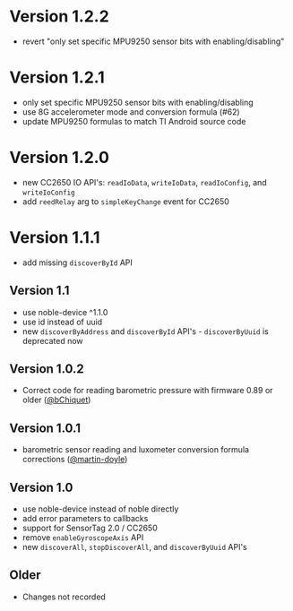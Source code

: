 # Version 1.2.2

 * revert "only set specific MPU9250 sensor bits with enabling/disabling"

# Version 1.2.1

 * only set specific MPU9250 sensor bits with enabling/disabling
 * use 8G accelerometer mode and conversion formula (#62)
 * update MPU9250 formulas to match TI Android source code

# Version 1.2.0

 * new CC2650 IO API's: ``readIoData``, ``writeIoData``, ``readIoConfig``, and ``writeIoConfig``
 * add ``reedRelay`` arg to ``simpleKeyChange`` event for CC2650

# Version 1.1.1

 * add missing ```discoverById``` API

## Version 1.1

 * use noble-device ^1.1.0
 * use id instead of uuid
 * new ```discoverByAddress``` and ```discoverById``` API's - ```discoverByUuid``` is deprecated now

## Version 1.0.2

 * Correct code for reading barometric pressure with firmware 0.89 or older ([@bChiquet](https://github.com/bChiquet))

## Version 1.0.1

 * barometric sensor reading and luxometer conversion formula corrections ([@martin-doyle](https://github.com/martin-doyle))

## Version 1.0

 * use noble-device instead of noble directly
 * add error parameters to callbacks
 * support for SensorTag 2.0 / CC2650
 * remove ```enableGyroscopeAxis``` API
 * new ```discoverAll```, ```stopDiscoverAll```, and ```discoverByUuid``` API's

## Older

 * Changes not recorded

